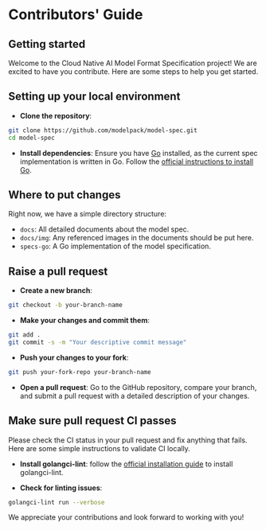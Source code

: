 # Contributors' Guide

## Getting started

Welcome to the Cloud Native AI Model Format Specification project! We are excited to have you contribute. Here are some steps to help you get started.

## Setting up your local environment

* **Clone the repository**:

```sh
git clone https://github.com/modelpack/model-spec.git
cd model-spec
```

* **Install dependencies**: Ensure you have [Go](https://go.dev/) installed, as the current spec implementation is written in Go. Follow the [official instructions to install Go](https://go.dev/doc/install).

## Where to put changes

Right now, we have a simple directory structure:

* `docs`: All detailed documents about the model spec.
* `docs/img`: Any referenced images in the documents should be put here.
* `specs-go`: A Go implementation of the model specification.

## Raise a pull request

* **Create a new branch**:

```sh
git checkout -b your-branch-name
```

* **Make your changes and commit them**:

```sh
git add .
git commit -s -m "Your descriptive commit message"
```

* **Push your changes to your fork**:

```sh
git push your-fork-repo your-branch-name
```

* **Open a pull request**: Go to the GitHub repository, compare your branch, and submit a pull request with a detailed description of your changes.

## Make sure pull request CI passes

Please check the CI status in your pull request and fix anything that fails. Here are some simple instructions to validate CI locally.

* **Install golangci-lint**: follow the [official installation guide](https://golangci-lint.run/welcome/install/#local-installation) to install golangci-lint.

* **Check for linting issues**:

```sh
golangci-lint run --verbose
```

We appreciate your contributions and look forward to working with you!
